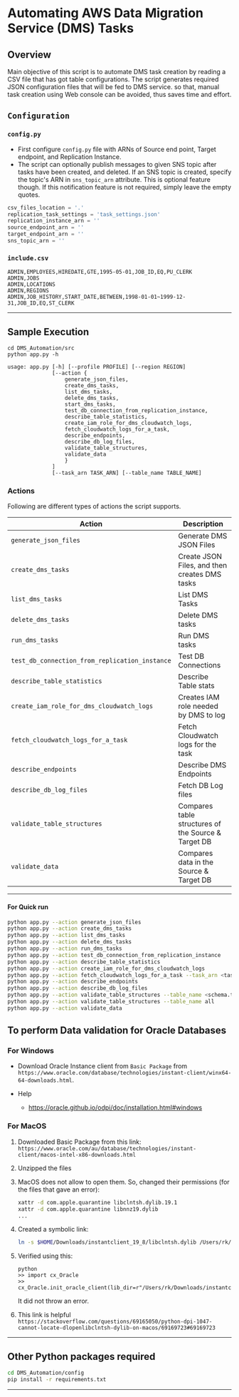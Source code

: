 # Automating AWS Data Migration Service (DMS) Tasks

## Overview
Main objective of this script is to automate DMS task creation by reading a CSV file that has got table configurations. The script generates required JSON configuration files that will be fed to DMS service. so that, manual task creation using Web console can be avoided, thus saves time and effort. 

## `Configuration`

### `config.py`
- First configure `config.py` file with ARNs of Source end point, Target endpoint, and Replication Instance.
- The script can optionally publish messages to given SNS topic after tasks have been created, and deleted. If an SNS topic is created, specify the topic's ARN in `sns_topic_arn` attribute. This is optional feature though. If this notification feature is not required, simply leave the empty quotes.  

```python
csv_files_location = '.'
replication_task_settings = 'task_settings.json'
replication_instance_arn = ''
source_endpoint_arn = ''
target_endpoint_arn = ''
sns_topic_arn = ''
```

### `include.csv`
```shell script
ADMIN,EMPLOYEES,HIREDATE,GTE,1995-05-01,JOB_ID,EQ,PU_CLERK
ADMIN,JOBS
ADMIN,LOCATIONS
ADMIN,REGIONS
ADMIN,JOB_HISTORY,START_DATE,BETWEEN,1998-01-01~1999-12-31,JOB_ID,EQ,ST_CLERK
```

****
## Sample Execution

```shell script
cd DMS_Automation/src
python app.py -h
```

```
usage: app.py [-h] [--profile PROFILE] [--region REGION]
              [--action {
                  generate_json_files,
                  create_dms_tasks,
                  list_dms_tasks,
                  delete_dms_tasks,
                  start_dms_tasks,
                  test_db_connection_from_replication_instance,
                  describe_table_statistics,
                  create_iam_role_for_dms_cloudwatch_logs,
                  fetch_cloudwatch_logs_for_a_task,
                  describe_endpoints,
                  describe_db_log_files,
                  validate_table_structures,
                  validate_data
                  }
              ]
              [--task_arn TASK_ARN] [--table_name TABLE_NAME]
```

### Actions
Following are different types of actions the script supports.

Action | Description|
--- | --- | 
`generate_json_files`|Generate DMS JSON Files
`create_dms_tasks`|Create JSON Files, and then creates DMS tasks
`list_dms_tasks`|List DMS Tasks
`delete_dms_tasks`|Delete DMS tasks
`run_dms_tasks`|Run DMS tasks
`test_db_connection_from_replication_instance`|Test DB Connections
`describe_table_statistics`|Describe Table stats
`create_iam_role_for_dms_cloudwatch_logs`|Creates IAM role needed by DMS to log
`fetch_cloudwatch_logs_for_a_task`|Fetch Cloudwatch logs for the task
`describe_endpoints`|Describe DMS Endpoints
`describe_db_log_files`|Fetch DB Log files
`validate_table_structures`|Compares table structures of the Source & Target DB
`validate_data`|Compares data in the Source & Target DB|
****
#### For Quick run

```sh
python app.py --action generate_json_files
python app.py --action create_dms_tasks
python app.py --action list_dms_tasks
python app.py --action delete_dms_tasks
python app.py --action run_dms_tasks
python app.py --action test_db_connection_from_replication_instance
python app.py --action describe_table_statistics
python app.py --action create_iam_role_for_dms_cloudwatch_logs
python app.py --action fetch_cloudwatch_logs_for_a_task --task_arn <task_arn>
python app.py --action describe_endpoints
python app.py --action describe_db_log_files
python app.py --action validate_table_structures --table_name <schema.table>
python app.py --action validate_table_structures --table_name all
python app.py --action validate_data
```
## To perform Data validation for Oracle Databases

### For Windows
- Download Oracle Instance client from `Basic Package`  from `https://www.oracle.com/database/technologies/instant-client/winx64-64-downloads.html`.

- Help
    - https://oracle.github.io/odpi/doc/installation.html#windows

### For MacOS

1. Downloaded Basic Package from this link:
   `https://www.oracle.com/au/database/technologies/instant-client/macos-intel-x86-downloads.html`

2. Unzipped the files

3. MacOS does not allow to open them. So, changed their permissions (for the files that gave an error):

   ```sh
   xattr -d com.apple.quarantine libclntsh.dylib.19.1
   xattr -d com.apple.quarantine libnnz19.dylib
   ...
   ```

4. Created a symbolic link:

   ```sh
   ln -s $HOME/Downloads/instantclient_19_8/libclntsh.dylib /Users/rk/anaconda/anaconda3/lib/python3.8/site-packages
   ```

5. Verified using this:

   ```
   python
   >> import cx_Oracle
   >> cx_Oracle.init_oracle_client(lib_dir=r"/Users/rk/Downloads/instantclient_19_8")
   ```

   It did not throw an error.

6. This link is helpful
   `https://stackoverflow.com/questions/69165050/python-dpi-1047-cannot-locate-dlopenlibclntsh-dylib-on-macos/69169723#69169723`

****
## Other Python packages required

```sh
cd DMS_Automation/config
pip install -r requirements.txt
```
****
